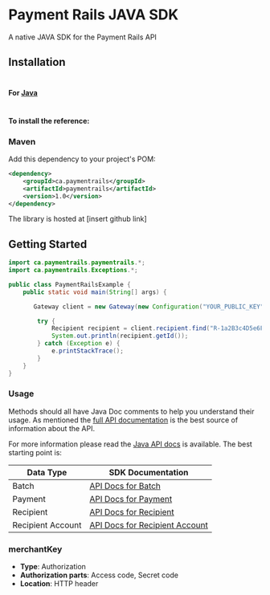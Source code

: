 # Payment Rails JAVA SDK

A native JAVA SDK for the Payment Rails API

## Installation

#

#### For [Java](https://www.oracle.com/java/index.html)

#

#### To install the reference:

### Maven

Add this dependency to your project's POM:
```xml
<dependency>
    <groupId>ca.paymentrails</groupId>
    <artifactId>paymentrails</artifactId>
    <version>1.0</version>
</dependency>
```

The library is hosted at [insert github link]

## Getting Started

```java
import ca.paymentrails.paymentrails.*;
import ca.paymentrails.Exceptions.*;

public class PaymentRailsExample {
    public static void main(String[] args) {

       Gateway client = new Gateway(new Configuration("YOUR_PUBLIC_KEY","YOUR_PRIVATE_KEY","production"));

        try {
            Recipient recipient = client.recipient.find("R-1a2B3c4D5e6F7g8H9i0J1k");
            System.out.println(recipient.getId());
        } catch (Exception e) {
            e.printStackTrace();
        }
    }
}
```

### Usage

Methods should all have Java Doc comments to help you understand their usage. As mentioned the [full API documentation](http://docs.paymentrails.com)
is the best source of information about the API.

For more information please read the [Java API docs](https://github.com/PaymentRails/paymentrails_dotnet/tree/master/docs/) is available. The best starting point is:

| Data Type | SDK Documentation |
| ----- | ----- |
| Batch | [API Docs for Batch](https://github.com/PaymentRails/java-sdk/tree/master/docs/classes/batchgateway.md) |
| Payment | [API Docs for Payment](https://github.com/PaymentRails/java-sdk/tree/master/docs/classes/paymentgateway.md) |
| Recipient | [API Docs for Recipient](https://github.com/PaymentRails/java-sdk/tree/master/docs/classes/recipientgateway.md) |
| Recipient Account | [API Docs for Recipient Account](https://github.com/PaymentRails/java-sdk/tree/master/docs/classes/recipientaccountgateway.md) |




### merchantKey

- **Type**: Authorization
- **Authorization parts**: Access code, Secret code
- **Location**: HTTP header
